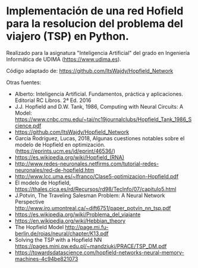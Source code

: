 # Implementación de una red Hofield para la resolucion del problema del viajero (TSP) en Python.

Realizado para la asignatura "Inteligencia Artificial" del grado en Ingeniería Informática de UDIMA (https://www.udima.es).

Código adaptado de: https://github.com/ItsWajdy/Hopfield_Network

Otras fuentes:

- Alberto: Inteligencia Artificial. Fundamentos, práctica y aplicaciones. Editorial RC Libros. 2ª Ed. 2016
- J.J. Hopfield and D.W. Tank, 1986, Computing with Neural Circuits: A Model:  https://www.cnbc.cmu.edu/~tai/nc19journalclubs/Hopfield_Tank_1986_Science.pdf
- https://github.com/ItsWajdy/Hopfield_Network
- García Rodríguez, Lucas, 2018, Algunas cuestiones notables sobre el modelo de Hopfield en optimización. (https://eprints.ucm.es/id/eprint/46536/)
- https://es.wikipedia.org/wiki/Hopfield_(RNA)
- http://www.redes-neuronales.netfirms.com/tutorial-redes-neuronales/red-de-hopfield.htm
- http://www.lcc.uma.es/~lfranco/Clase5-optimizacion-Hopfield.pdf
- El modelo de Hopfield, https://thales.cica.es/rd/Recursos/rd98/TecInfo/07/capitulo5.html
- J.Potvin, The Traveling Salesman Problem:  A Neural Network Perspective http://www.iro.umontreal.ca/~dift6751/paper_potvin_nn_tsp.pdf
- https://es.wikipedia.org/wiki/Problema_del_viajante
- https://en.wikipedia.org/wiki/Hebbian_theory
- The Hopfield Model http://page.mi.fu-berlin.de/rojas/neural/chapter/K13.pdf
- Solving the TSP with a Hopfield NN  https://pages.mini.pw.edu.pl/~mandziukj/PRACE/TSP_DM.pdf
- https://towardsdatascience.com/hopfield-networks-neural-memory-machines-4c94be821073


